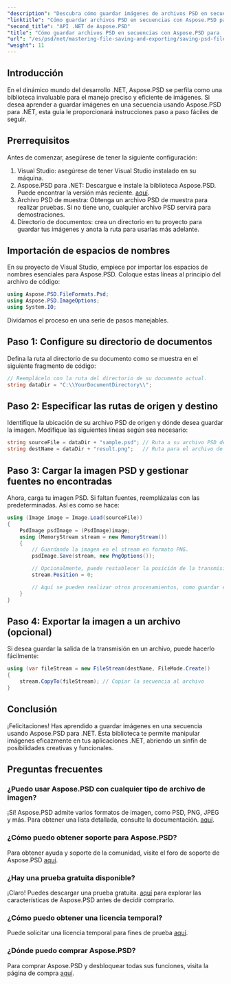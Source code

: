 ```yaml
---
"description": "Descubra cómo guardar imágenes de archivos PSD en secuencias de forma eficiente con Aspose.PSD para .NET. Esta completa guía paso a paso cubre los prerrequisitos, el código y las técnicas."
"linktitle": "Cómo guardar archivos PSD en secuencias con Aspose.PSD para .NET"
"second_title": "API .NET de Aspose.PSD"
"title": "Cómo guardar archivos PSD en secuencias con Aspose.PSD para .NET"
"url": "/es/psd/net/mastering-file-saving-and-exporting/saving-psd-files-to-streams/"
"weight": 11
---
```


## Introducción

En el dinámico mundo del desarrollo .NET, Aspose.PSD se perfila como una biblioteca invaluable para el manejo preciso y eficiente de imágenes. Si desea aprender a guardar imágenes en una secuencia usando Aspose.PSD para .NET, esta guía le proporcionará instrucciones paso a paso fáciles de seguir.

## Prerrequisitos

Antes de comenzar, asegúrese de tener la siguiente configuración:

1. Visual Studio: asegúrese de tener Visual Studio instalado en su máquina.
2. Aspose.PSD para .NET: Descargue e instale la biblioteca Aspose.PSD. Puede encontrar la versión más reciente. [aquí](https://releases.aspose.com/psd/net/).
3. Archivo PSD de muestra: Obtenga un archivo PSD de muestra para realizar pruebas. Si no tiene uno, cualquier archivo PSD servirá para demostraciones.
4. Directorio de documentos: crea un directorio en tu proyecto para guardar tus imágenes y anota la ruta para usarlas más adelante.

## Importación de espacios de nombres

En su proyecto de Visual Studio, empiece por importar los espacios de nombres esenciales para Aspose.PSD. Coloque estas líneas al principio del archivo de código:

```csharp
using Aspose.PSD.FileFormats.Psd;
using Aspose.PSD.ImageOptions;
using System.IO;
```

Dividamos el proceso en una serie de pasos manejables.

## Paso 1: Configure su directorio de documentos

Defina la ruta al directorio de su documento como se muestra en el siguiente fragmento de código:

```csharp
// Reemplácelo con la ruta del directorio de su documento actual.
string dataDir = "C:\\YourDocumentDirectory\\";
```

## Paso 2: Especificar las rutas de origen y destino

Identifique la ubicación de su archivo PSD de origen y dónde desea guardar la imagen. Modifique las siguientes líneas según sea necesario:

```csharp
string sourceFile = dataDir + "sample.psd"; // Ruta a su archivo PSD de origen
string destName = dataDir + "result.png";   // Ruta para el archivo de imagen de salida
```

## Paso 3: Cargar la imagen PSD y gestionar fuentes no encontradas

Ahora, carga tu imagen PSD. Si faltan fuentes, reemplázalas con las predeterminadas. Así es como se hace:

```csharp
using (Image image = Image.Load(sourceFile))
{
    PsdImage psdImage = (PsdImage)image;
    using (MemoryStream stream = new MemoryStream())
    {
        // Guardando la imagen en el stream en formato PNG.
        psdImage.Save(stream, new PngOptions());

        // Opcionalmente, puede restablecer la posición de la transmisión si es necesario.
        stream.Position = 0;

        // Aquí se pueden realizar otros procesamientos, como guardar en un archivo o enviar a través de una red.
    }
}
```

## Paso 4: Exportar la imagen a un archivo (opcional)

Si desea guardar la salida de la transmisión en un archivo, puede hacerlo fácilmente:

```csharp
using (var fileStream = new FileStream(destName, FileMode.Create))
{
    stream.CopyTo(fileStream); // Copiar la secuencia al archivo
}
```

## Conclusión

¡Felicitaciones! Has aprendido a guardar imágenes en una secuencia usando Aspose.PSD para .NET. Esta biblioteca te permite manipular imágenes eficazmente en tus aplicaciones .NET, abriendo un sinfín de posibilidades creativas y funcionales.

## Preguntas frecuentes

### ¿Puedo usar Aspose.PSD con cualquier tipo de archivo de imagen?
¡Sí! Aspose.PSD admite varios formatos de imagen, como PSD, PNG, JPEG y más. Para obtener una lista detallada, consulte la documentación. [aquí](https://reference.aspose.com/psd/net/).

### ¿Cómo puedo obtener soporte para Aspose.PSD?
Para obtener ayuda y soporte de la comunidad, visite el foro de soporte de Aspose.PSD [aquí](https://forum.aspose.com/c/psd/34).

### ¿Hay una prueba gratuita disponible?
¡Claro! Puedes descargar una prueba gratuita. [aquí](https://releases.aspose.com/) para explorar las características de Aspose.PSD antes de decidir comprarlo.

### ¿Cómo puedo obtener una licencia temporal?
Puede solicitar una licencia temporal para fines de prueba [aquí](https://purchase.conholdate.com/temporary-license/).

### ¿Dónde puedo comprar Aspose.PSD?
Para comprar Aspose.PSD y desbloquear todas sus funciones, visita la página de compra [aquí](https://purchase.conholdate.com/buy).